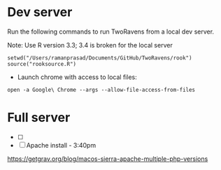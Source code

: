 
# Dev server

Run the following commands to run TwoRavens from a local dev server.

Note: Use R version 3.3; 3.4 is broken for the local server

```
setwd("/Users/ramanprasad/Documents/GitHub/TwoRavens/rook")
source("rooksource.R")
```

- Launch chrome with access to local files:

```
open -a Google\ Chrome --args --allow-file-access-from-files
```

# Full server

- [ ]
- [ ] Apache install - 3:40pm

https://getgrav.org/blog/macos-sierra-apache-multiple-php-versions
